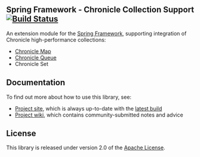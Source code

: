 ## Spring Framework - Chronicle Collection Support [![Build Status](https://travis-ci.org/osframework/spring-chronicle.svg?branch=develop)](https://travis-ci.org/osframework/spring-chronicle)
An extension module for the [Spring Framework][], supporting integration of Chronicle high-performance collections:

 * [Chronicle Map][]
 * [Chronicle Queue][]
 * Chronicle Set

## Documentation
To find out more about how to use this library, see:

 * [Project site][], which is always up-to-date with the [latest build][]
 * [Project wiki][], which contains community-submitted notes and advice

## License
This library is released under version 2.0 of the [Apache License][].

[Apache License]: http://www.apache.org/licenses/LICENSE-2.0
[Chronicle Map]: https://github.com/OpenHFT/Chronicle-Map
[Chronicle Queue]: https://github.com/OpenHFT/Chronicle-Queue
[Spring Framework]: https://github.com/spring-projects/spring-framework
[Project site]: https://osframework.github.io/spring-chronicle/
[Project wiki]: https://github.com/osframework/spring-chronicle/wiki
[latest build]: https://travis-ci.org/osframework/spring-chronicle
